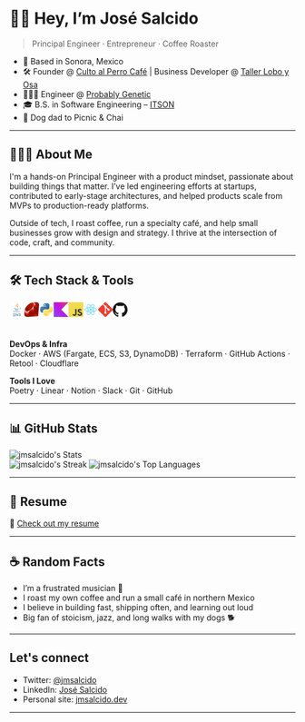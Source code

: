 # 👋🏽 Hey, I’m José Salcido  
> Principal Engineer · Entrepreneur · Coffee Roaster  

- 📍 Based in Sonora, Mexico
- 🛠 Founder @ [Culto al Perro Café](https://perro.cafe/?utm_source=jmsalcidogithub) | Business Developer @ [Taller Lobo y Osa](https://loboyosa.com/?utm_source=jmsalcidogithub)
- 🧑🏽‍💻 Engineer @ [Probably Genetic](https://probablygenetic.com/?utm_source=jmsalcidogithub)
- 🎓 B.S. in Software Engineering – [ITSON](https://www.itson.mx/?utm_source=jmsalcidogithub)  
- 🐶 Dog dad to Picnic & Chai  

---

## 👨🏽‍💻 About Me

I'm a hands-on Principal Engineer with a product mindset, passionate about building things that matter. I’ve led engineering efforts at startups, contributed to early-stage architectures, and helped products scale from MVPs to production-ready platforms.  

Outside of tech, I roast coffee, run a specialty café, and help small businesses grow with design and strategy. I thrive at the intersection of code, craft, and community.  

---

## 🛠️ Tech Stack & Tools

<div>
  <img align="left" alt="Java" width="26px" src="https://raw.githubusercontent.com/github/explore/80688e429a7d4ef2fca1e82350fe8e3517d3494d/topics/java/java.png" />
  <img align="left" alt="Ruby" width="26px" src="https://raw.githubusercontent.com/github/explore/80688e429a7d4ef2fca1e82350fe8e3517d3494d/topics/ruby/ruby.png" />
  <img align="left" alt="Python" width="26px" src="https://raw.githubusercontent.com/github/explore/80688e429a7d4ef2fca1e82350fe8e3517d3494d/topics/python/python.png" />
  <img align="left" alt="Kotlin" width="26px" src="https://raw.githubusercontent.com/github/explore/80688e429a7d4ef2fca1e82350fe8e3517d3494d/topics/kotlin/kotlin.png" />
  <img align="left" alt="JavaScript" width="26px" src="https://raw.githubusercontent.com/github/explore/80688e429a7d4ef2fca1e82350fe8e3517d3494d/topics/javascript/javascript.png" />
  <img align="left" alt="React" width="26px" src="https://raw.githubusercontent.com/github/explore/80688e429a7d4ef2fca1e82350fe8e3517d3494d/topics/react/react.png" />
  <img align="left" alt="Git" width="26px" src="https://raw.githubusercontent.com/github/explore/80688e429a7d4ef2fca1e82350fe8e3517d3494d/topics/git/git.png" />
  <img align="left" alt="GitHub" width="26px" src="https://raw.githubusercontent.com/github/explore/78df643247d429f6cc873026c0622819ad797942/topics/github/github.png" />
</div>

<br/><br/><br/>

**DevOps & Infra**  
Docker · AWS (Fargate, ECS, S3, DynamoDB) · Terraform · GitHub Actions · Retool · Cloudflare  

**Tools I Love**  
Poetry · Linear · Notion · Slack · Git · GitHub  

---

## 📊 GitHub Stats

![jmsalcido's Stats](https://github-readme-stats.vercel.app/api?username=jmsalcido&theme=vue-dark&show_icons=true&hide_border=false&count_private=true)  
![jmsalcido's Streak](https://github-readme-streak-stats.herokuapp.com/?user=jmsalcido&theme=vue-dark&hide_border=false)
![jmsalcido's Top Languages](https://github-readme-stats.vercel.app/api/top-langs/?username=jmsalcido&theme=vue-dark&show_icons=true&hide_border=false&layout=compact)

---

## 📄 Resume

💼 [Check out my resume](https://jmsalcido.dev/?utm_source=github&utm_campaign=github-profile)

---

## ☕️ Random Facts

- I’m a frustrated musician 🎸  
- I roast my own coffee and run a small café in northern Mexico  
- I believe in building fast, shipping often, and learning out loud  
- Big fan of stoicism, jazz, and long walks with my dogs 🐕  

---

## Let's connect

- Twitter: [@jmsalcido](https://twitter.com/jmsalcido)  
- LinkedIn: [José Salcido](https://linkedin.com/in/jmsalcido)  
- Personal site: [jmsalcido.dev](https://jmsalcido.dev)

---
